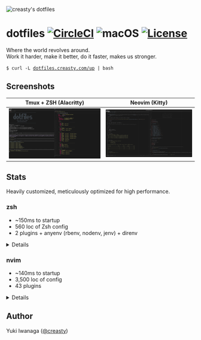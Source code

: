 ![creasty's dotfiles](https://user-images.githubusercontent.com/1695538/117818019-254abb00-b2a3-11eb-8676-5cd1415ce2b5.png)

dotfiles [![CircleCI](https://circleci.com/gh/creasty/dotfiles.svg?style=shield)](https://circleci.com/gh/creasty/dotfiles) ![macOS](https://img.shields.io/badge/platform-macOS-lightgray.svg) [![License](https://img.shields.io/github/license/creasty/dotfiles.svg)](./LICENSE.txt)
========

Where the world revolves around.<br>
Work it harder, make it better, do it faster, makes us stronger.

<pre><code>$ curl -L <a href="http://dotfiles.creasty.com/up">dotfiles.creasty.com/up</a> | bash</code></pre>

Screenshots
-----------

| Tmux + ZSH (Alacritty) | Neovim (Kitty) |
|---|---|
| ![](./docs/images/screenshots/tmux.png) | ![](./docs/images/screenshots/neovim.png) |

Stats
-----

Heavily customized, meticulously optimized for high performance.

### zsh

- ~150ms to startup
- 560 loc of Zsh config
- 2 plugins + anyenv (rbenv, nodenv, jenv) + direnv

<details>

```sh-session
$ repeat 5 ( time zsh -i -c exit ; sleep 0.1 )
zsh -i -c exit  0.08s user 0.06s system 96% cpu 0.146 total
zsh -i -c exit  0.08s user 0.06s system 96% cpu 0.149 total
zsh -i -c exit  0.08s user 0.07s system 96% cpu 0.155 total
zsh -i -c exit  0.08s user 0.06s system 96% cpu 0.143 total
zsh -i -c exit  0.08s user 0.06s system 97% cpu 0.147 total
```

```sh-session
$ cloc --exclude-dir=plugins shell/zsh
       6 text files.
       6 unique files.
       4 files ignored.

github.com/AlDanial/cloc v 1.84  T=0.01 s (296.9 files/s, 57072.9 lines/s)
-------------------------------------------------------------------------------
Language                     files          blank        comment           code
-------------------------------------------------------------------------------
zsh                              4            126             81            562
-------------------------------------------------------------------------------
SUM:                             4            126             81            562
-------------------------------------------------------------------------------
```

```sh-session
$ ls shell/zsh/plugins | wc -l
```

Profiling:

```sh-session
$ ZSH_PROF_ENABLED=1 zsh -i -c exit
```

</details>

### nvim

- ~140ms to startup
- 3,500 loc of config
- 43 plugins

<details>

```sh-session
$ repeat 5 ( time nvim --headless -c quit ; sleep 0.1 )
nvim --headless -c quit  0.13s user 0.07s system 148% cpu 0.134 total
nvim --headless -c quit  0.14s user 0.08s system 153% cpu 0.145 total
nvim --headless -c quit  0.13s user 0.08s system 151% cpu 0.136 total
nvim --headless -c quit  0.14s user 0.08s system 152% cpu 0.139 total
nvim --headless -c quit  0.14s user 0.08s system 153% cpu 0.144 total
```

```sh-session
$ cloc --exclude-dir=dein,template nvim
      94 text files.
      90 unique files.
      35 files ignored.

github.com/AlDanial/cloc v 1.84  T=0.07 s (882.4 files/s, 62694.0 lines/s)
-------------------------------------------------------------------------------
Language                     files          blank        comment           code
-------------------------------------------------------------------------------
vim script                      52            460            307           2201
Lua                              6             66             16            607
JSON                             1             13              0            291
TOML                             2             49             14            282
Python                           2             36              2            192
Scheme                           1              1              0             10
-------------------------------------------------------------------------------
SUM:                            64            625            339           3583
-------------------------------------------------------------------------------
```

```sh-session
$ rg '^\[\[plugins' nvim/dein.toml nvim/dein_lazy.toml | wc -l
```

Profiling:

```sh-session
$ nvim --headless --startuptime /dev/stdout -c quit
```

</details>

Author
------

Yuki Iwanaga ([@creasty](https://github.com/creasty))
